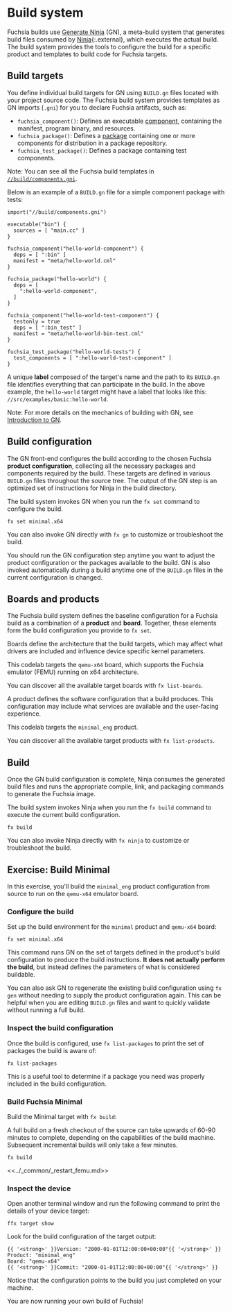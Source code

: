 # Build system

Fuchsia builds use [Generate Ninja](https://gn.googlesource.com/gn/) (GN),
a meta-build system that generates build files consumed by
[Ninja](https://ninja-build.org/){:.external}, which executes the actual build.
The build system provides the tools to configure the build for a specific
product and templates to build code for Fuchsia targets.

## Build targets

You define individual build targets for GN using `BUILD.gn` files located with
your project source code. The Fuchsia build system provides templates as GN
imports (`.gni`) for you to declare Fuchsia artifacts, such as:

* `fuchsia_component()`: Defines an executable
  [component](/docs/concepts/components/v2), containing the manifest, program
  binary, and resources.
* `fuchsia_package()`: Defines a [package](/docs/concepts/packages/package.md)
  containing one or more components for distribution in a package repository.
* `fuchsia_test_package()`: Defines a package containing test components.

Note: You can see all the Fuchsia build templates in
[`//build/components.gni`](/build/components.gni).

Below is an example of a `BUILD.gn` file for a simple component package with
tests:

```gn
import("//build/components.gni")

executable("bin") {
  sources = [ "main.cc" ]
}

fuchsia_component("hello-world-component") {
  deps = [ ":bin" ]
  manifest = "meta/hello-world.cml"
}

fuchsia_package("hello-world") {
  deps = [
    ":hello-world-component",
  ]
}

fuchsia_component("hello-world-test-component") {
  testonly = true
  deps = [ ":bin_test" ]
  manifest = "meta/hello-world-bin-test.cml"
}

fuchsia_test_package("hello-world-tests") {
  test_components = [ ":hello-world-test-component" ]
}
```

A unique **label** composed of the target's name and the path to its `BUILD.gn`
file identifies everything that can participate in the build. In the above
example, the `hello-world` target might have a label that looks like
this: `//src/examples/basic:hello-world`.

Note: For more details on the mechanics of building with GN, see
[Introduction to GN](/docs/development/build/build_system/intro.md).

## Build configuration

The GN front-end configures the build according to the chosen Fuchsia
**product configuration**, collecting all the necessary packages and components
required by the build. These targets are defined in various `BUILD.gn` files
throughout the source tree. The output of the GN step is an optimized set of
instructions for Ninja in the build directory.

The build system invokes GN when you run the `fx set` command to configure
the build.

```posix-terminal
fx set minimal.x64
```

<aside class="key-point">
You can also invoke GN directly with <code>fx gn</code> to customize or
troubleshoot the build.
</aside>

You should run the GN configuration step anytime you want to adjust the product
configuration or the packages available to the build. GN is also invoked
automatically during a build anytime one of the `BUILD.gn` files in the current
configuration is changed.

## Boards and products

The Fuchsia build system defines the baseline configuration for a Fuchsia build
as a combination of a **product** and **board**. Together, these elements form
the build configuration you provide to `fx set`.

Boards define the architecture that the build targets, which may affect what
drivers are included and influence device specific kernel parameters.

This codelab targets the `qemu-x64` board, which supports the Fuchsia emulator
(FEMU) running on x64 architecture.

<aside class="key-point">
You can discover all the available target boards with
<code>fx list-boards</code>.
</aside>

A product defines the software configuration that a build produces. This
configuration may include what services are available and the user-facing
experience.

This codelab targets the `minimal_eng` product.

<aside class="key-point">
You can discover all the available target products with
<code>fx list-products</code>.
</aside>

## Build

Once the GN build configuration is complete, Ninja consumes the generated build
files and runs the appropriate compile, link, and packaging commands to generate
the Fuchsia image.

The build system invokes Ninja when you run the `fx build` command to execute
the current build configuration.

```posix-terminal
fx build
```

<aside class="key-point">
You can also invoke Ninja directly with <code>fx ninja</code> to customize or
troubleshoot the build.
</aside>

## Exercise: Build Minimal

In this exercise, you'll build the `minimal_eng` product configuration from
source to run on the `qemu-x64` emulator board.

### Configure the build

Set up the build environment for the `minimal` product and `qemu-x64` board:

```posix-terminal
fx set minimal.x64
```

This command runs GN on the set of targets defined in the product's build
configuration to produce the build instructions. **It does not actually
perform the build**, but instead defines the parameters of what is considered
buildable.


<aside class="key-point">
You can also ask GN to regenerate the existing build configuration using
<code>fx gen</code> without needing to supply the product configuration again.
This can be helpful when you are editing <code>BUILD.gn</code> files and want to
quickly validate without running a full build.
</aside>

### Inspect the build configuration

Once the build is configured, use `fx list-packages` to print the set of
packages the build is aware of:

```posix-terminal
fx list-packages
```

This is a useful tool to determine if a package you need was properly included
in the build configuration.

### Build Fuchsia Minimal

Build the Minimal target with `fx build`:

<aside class="caution">
A full build on a fresh checkout of the source can take upwards of 60-90 minutes
to complete, depending on the capabilities of the build machine. Subsequent
incremental builds will only take a few minutes.
</aside>

```posix-terminal
fx build
```

<<../_common/_restart_femu.md>>

### Inspect the device

Open another terminal window and run the following command to print the details
of your device target:

```posix-terminal
ffx target show
```

Look for the build configuration of the target output:

```none {:.devsite-disable-click-to-copy}
{{ '<strong>' }}Version: "2000-01-01T12:00:00+00:00"{{ '</strong>' }}
Product: "minimal_eng"
Board: "qemu-x64"
{{ '<strong>' }}Commit: "2000-01-01T12:00:00+00:00"{{ '</strong>' }}
```

Notice that the configuration points to the build you just completed on your
machine.

You are now running your own build of Fuchsia!
